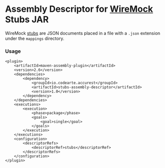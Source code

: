 Assembly Descriptor for [WireMock](http://wiremock.org/) Stubs JAR
==============
 
WireMock [stubs](http://wiremock.org/stubbing.html) are JSON documents placed in a file with a `.json` extension under the `mappings` directory.
 
### Usage

 
 ```
 <plugin>
     <artifactId>maven-assembly-plugin</artifactId>
     <version>2.6</version>
     <dependencies>
         <dependency>
             <groupId>io.codearte.accurest</groupId>
             <artifactId>stubs-assembly-descriptor</artifactId>
             <version>1.0</version>
         </dependency>
     </dependencies>
     <executions>
         <execution>
             <phase>package</phase>
             <goals>
                 <goal>single</goal>
             </goals>
         </execution>
     </executions>
     <configuration>
         <descriptorRefs>
             <descriptorRef>stubs</descriptorRef>
         </descriptorRefs>
     </configuration>
 </plugin>
 ```